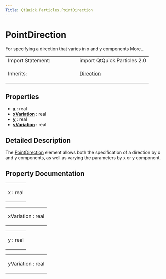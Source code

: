```yaml
---
Title: QtQuick.Particles.PointDirection
---
```

        
PointDirection
==============

<span class="subtitle"></span>
For specifying a direction that varies in x and y components More...

<table>
<colgroup>
<col width="50%" />
<col width="50%" />
</colgroup>
<tbody>
<tr class="odd">
<td>Import Statement:</td>
<td>import QtQuick.Particles 2.0</td>
</tr>
<tr class="even">
<td>Inherits:</td>
<td><p><a href="QtQuick.Particles.Direction.md">Direction</a></p></td>
</tr>
</tbody>
</table>

<span id="properties"></span>
Properties
----------

-   ****[x](#x-prop)**** : real
-   ****[xVariation](#xVariation-prop)**** : real
-   ****[y](#y-prop)**** : real
-   ****[yVariation](#yVariation-prop)**** : real

<span id="details"></span>
Detailed Description
--------------------

The [PointDirection](index.html) element allows both the specification of a direction by x and y components, as well as varying the parameters by x or y component.

Property Documentation
----------------------

<table>
<colgroup>
<col width="100%" />
</colgroup>
<tbody>
<tr class="odd">
<td><p><span id="x-prop"></span><span class="name">x</span> : <span class="type">real</span></p></td>
</tr>
</tbody>
</table>

<table>
<colgroup>
<col width="100%" />
</colgroup>
<tbody>
<tr class="odd">
<td><p><span id="xVariation-prop"></span><span class="name">xVariation</span> : <span class="type">real</span></p></td>
</tr>
</tbody>
</table>

<table>
<colgroup>
<col width="100%" />
</colgroup>
<tbody>
<tr class="odd">
<td><p><span id="y-prop"></span><span class="name">y</span> : <span class="type">real</span></p></td>
</tr>
</tbody>
</table>

<table>
<colgroup>
<col width="100%" />
</colgroup>
<tbody>
<tr class="odd">
<td><p><span id="yVariation-prop"></span><span class="name">yVariation</span> : <span class="type">real</span></p></td>
</tr>
</tbody>
</table>

